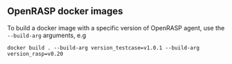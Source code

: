 ## OpenRASP docker images

To build a docker image with a specific version of OpenRASP agent, use the `--build-arg` arguments, e.g

```
docker build . --build-arg version_testcase=v1.0.1 --build-arg version_rasp=v0.20
```

